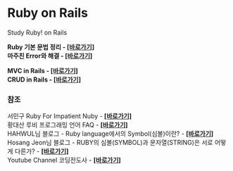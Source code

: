 # Ruby on Rails
Study Ruby! on Rails

**Ruby 기본 문법 정리 - [[바로가기]](https://github.com/binary-ho/Ruby-on-Rails/tree/main/Ruby)** <br/>
**마주친 Error와 해결 - [[바로가기]]()**
<br>

**MVC in Rails - [[바로가기]](https://github.com/binary-ho/Ruby-on-Rails/blob/main/Rails/MVC.md)** <br>
**CRUD in Rails - [[바로가기]](https://github.com/binary-ho/Ruby-on-Rails/tree/main/Rails)**



### 참조
서민구 Ruby For Impatient Nuby - **[[바로가기]](https://docs.google.com/document/d/15yEpi2ZMB2Lld5lA1TANt13SJ_cKygP314cqyKhELwQ/preview)** <br/>
황대산 루비 프로그래밍 언어 FAQ - **[[바로가기]](https://web.archive.org/web/20190521035426/http://beyond.daesan.com/pages/ruby-faq)** <br/>
HAHWUL님 블로그 - Ruby language에서의 Symbol(심볼)이란? - **[[바로가기]](https://www.hahwul.com/2018/03/28/ruby-language-symbol/)** <br/>
Hosang Jeon님 블로그 - RUBY의 심볼(SYMBOL)과 문자열(STRING)은 서로 어떻게 다른가? - **[[바로가기]](http://guruble.com/ruby-symbol-vs-string/)** <br/>
Youtube Channel 코딩전도사 - **[[바로가기]](https://www.youtube.com/user/shj5508)**
